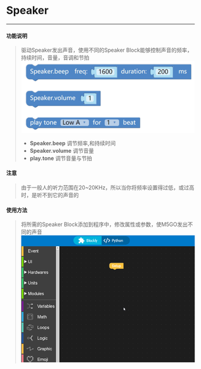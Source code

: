 # Speaker
__________________________
#### 功能说明
>驱动Speaker发出声音，使用不同的Speaker Block能够控制声音的频率，持续时间，音量，音调和节拍
![Speaker](/image/Hardwares/Speaker.png)
>* __Speaker.beep__
调节频率,和持续时间
>* __Speaker.volume__
调节音量
>* __play.tone__
调节音量与节拍

#### 注意
>由于一般人的听力范围在20~20KHz，所以当你将频率设置得过低，或过高时，是听不到它的声音的

#### 使用方法
>将所需的Speaker Block添加到程序中，修改属性或参数，使M5GO发出不同的声音
![RGB_user](/image/Hardwares/Speaker_user.gif)